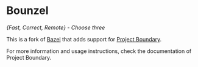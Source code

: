 # Bounzel

*{Fast, Correct, Remote} - Choose three*

This is a fork of [Bazel](https://bazel.build) that adds support for [Project Boundary](https://github.com/philwo/boundary).

For more information and usage instructions, check the documentation of Project Boundary.

